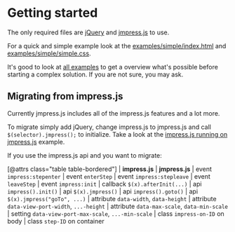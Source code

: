 # Getting started

The only required files are [jQuery](http://jquery.com) and [jmpress.js](#builder) to use.

For a quick and simple example look at the [examples/simple/index.html](https://github.com/shama/jmpress.js/blob/beta/examples/simple/index.html) and [examples/simple/simple.css](https://github.com/shama/jmpress.js/blob/beta/examples/simple/simple.css).

It's good to look at [all examples](#docs-examples) to get a overview what's possible before starting a complex solution.
If you are not sure, you may ask.

## Migrating from impress.js

Currently jmpress.js includes all of the impress.js features and a lot more.

To migrate simply add jQuery, change impress.js to jmpress.js and call `$(selector).jmpress();` to initialize. Take a look at the [impress.js running on jmpress.js](http://shama.github.com/jmpress.js/examples/impress/) example.

If you use the impress.js api and you want to migrate:

[@attrs class="table table-bordered"]
| **impress.js**
 | **jmpress.js**
| event       `impress:stepenter`
 | event      `enterStep`
| event       `impress:stepleave`
 | event      `leaveStep`
| event       `impress:init`
 | callback   `$(x).afterInit(...)`
| api         `impress().init()`
 | api        `$(x).jmpress()`
| api         `impress().goto()`
 | api        `$(x).jmpress("goTo", ...)`
| attribute   `data-width`, `data-height`
 | attribute  `data-view-port-width`, `...-height`
| attribute   `data-max-scale`, `data-min-scale`
 | setting    `data-view-port-max-scale`, `...-min-scale`
| class       `impress-on-ID` on body
 | class      `step-ID` on container


